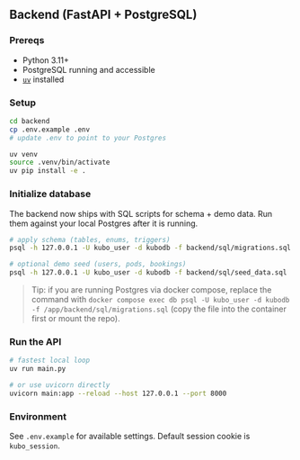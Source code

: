 ## Backend (FastAPI + PostgreSQL)

### Prereqs
- Python 3.11+
- PostgreSQL running and accessible
- [`uv`](https://github.com/astral-sh/uv) installed

### Setup
```bash
cd backend
cp .env.example .env
# update .env to point to your Postgres

uv venv
source .venv/bin/activate
uv pip install -e .
```

### Initialize database
The backend now ships with SQL scripts for schema + demo data. Run them against your local Postgres after it is running.

```bash
# apply schema (tables, enums, triggers)
psql -h 127.0.0.1 -U kubo_user -d kubodb -f backend/sql/migrations.sql

# optional demo seed (users, pods, bookings)
psql -h 127.0.0.1 -U kubo_user -d kubodb -f backend/sql/seed_data.sql
```

> Tip: if you are running Postgres via docker compose, replace the command with `docker compose exec db psql -U kubo_user -d kubodb -f /app/backend/sql/migrations.sql` (copy the file into the container first or mount the repo).

### Run the API
```bash
# fastest local loop
uv run main.py

# or use uvicorn directly
uvicorn main:app --reload --host 127.0.0.1 --port 8000
```

### Environment
See `.env.example` for available settings. Default session cookie is `kubo_session`.



